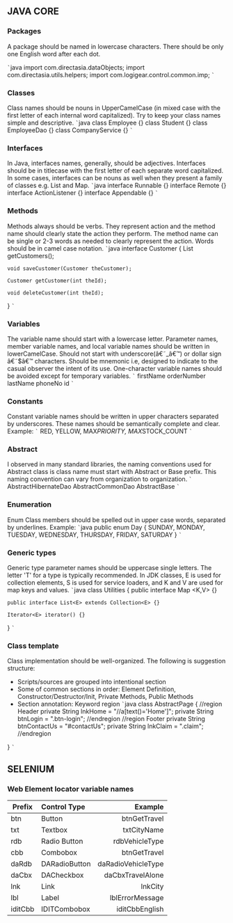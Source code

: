 ## JAVA CORE

### Packages

A package should be named in lowercase characters. There should be only one English word after each dot.  

`` ` ``java
import com.directasia.dataObjects;
import com.directasia.utils.helpers;
import com.logigear.control.common.imp;
`` ` ``

### Classes

Class names should be nouns in UpperCamelCase (in mixed case with the first letter of each internal word capitalized). Try to keep your class names simple and descriptive.
`` ` ``java
class Employee {}
class Student {}
class EmployeeDao {}
class CompanyService {}
`` ` ``

### Interfaces

In Java, interfaces names, generally, should be adjectives. Interfaces should be in titlecase with the first letter of each separate word capitalized. In some cases, interfaces can be nouns as well when they present a family of classes e.g. List and Map.
`` ` ``java
interface Runnable {}
interface Remote {}
interface ActionListener {}
interface Appendable {}
`` ` ``

### Methods

Methods always should be verbs. They represent action and the method name should clearly state the action they perform. The method name can be single or 2-3 words as needed to clearly represent the action. Words should be in camel case notation.
`` ` ``java
interface Customer {
    List<Customer> getCustomers();

    void saveCustomer(Customer theCustomer);

    Customer getCustomer(int theId);

    void deleteCustomer(int theId);

}
`` ` ``

### Variables

The variable name should start with a lowercase letter. Parameter names, member variable names, and local variable names should be written in lowerCamelCase.
Should not start with underscore(â€˜_â€™) or dollar sign â€˜$â€™ characters.
Should be mnemonic i.e, designed to indicate to the casual observer the intent of its use.
One-character variable names should be avoided except for temporary variables.
`` ` ``
firstName
orderNumber
lastName
phoneNo
id
`` ` ``

### Constants

Constant variable names should be written in upper characters separated by underscores. These names should be semantically complete and clear.
Example:
`` ` ``
RED, YELLOW, MAX*PRIORITY, MAX*STOCK_COUNT
`` ` ``

### Abstract

I observed in many standard libraries, the naming conventions used for Abstract class is class name must start with Abstract or Base prefix. This naming convention can vary from organization to organization. 
`` ` ``
AbstractHibernateDao
AbstractCommonDao
AbstractBase
`` ` ``

### Enumeration

Enum Class members should be spelled out in upper case words, separated by underlines. Example:
`` ` ``java
public enum Day {
    SUNDAY, MONDAY, TUESDAY, WEDNESDAY,
    THURSDAY, FRIDAY, SATURDAY
}
`` ` ``

### Generic types

Generic type parameter names should be uppercase single letters. The letter 'T' for a type is typically recommended. In JDK classes, E is used for collection elements, S is used for service loaders, and K and V are used for map keys and values.
`` ` ``java
class Utilities {
    public interface Map <K,V> {}

    public interface List<E> extends Collection<E> {}

    Iterator<E> iterator() {}

}
`` ` ``

### Class template

Class implementation should be well-organized. The following is suggestion structure:

* Scripts/sources are grouped into intentional section
* Some of common sections in order: Element Definition, Constructor/Destructor/Init, Private Methods, Public Methods
* Section annotation: Keyword region
  `` ` ``java
  class AbstractPage {
        //region Header
        private String lnkHome = "//a[text()='Home']";
        private String btnLogin = ".btn-login";
        //endregion
    //region Footer
    private String btnContactUs = "#contactUs";
    private String lnkClaim = ".claim";
    //endregion

}
`` ` ``

## SELENIUM

### Web Element locator variable names

| Prefix   |Control Type    | Example                |
| -------- |:---------------|-----------------------:|
| btn      | Button         | btnGetTravel           |
| txt      | Textbox        | txtCityName            |
| rdb      | Radio Button   | rdbVehicleType         |
| cbb      | Combobox       | btnGetTravel           |
| daRdb    | DARadioButton  | daRadioVehicleType     |
| daCbx    | DACheckbox     | daCbxTravelAlone       |
| lnk      | Link           | lnkCity                |
| lbl      | Label          | lblErrorMessage        |
| iditCbb  | IDITCombobox   | iditCbbEnglish         |

